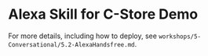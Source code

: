 
# Alexa Skill for C-Store Demo

For more details, including how to deploy, see `workshops/5-Conversational/5.2-AlexaHandsfree.md`.